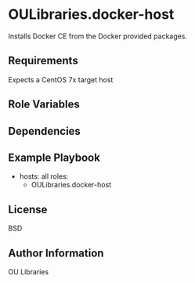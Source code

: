 OULibraries.docker-host
=========

Installs Docker CE from the Docker provided packages.

Requirements
------------

Expects a CentOS 7x target host

Role Variables
--------------


Dependencies
------------


Example Playbook
----------------

- hosts: all
  roles:
   - OULibraries.docker-host


License
-------

BSD

Author Information
------------------
OU Libraries

